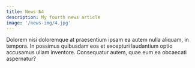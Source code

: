 ```yaml
---
title: News №4
description: My fourth news article
image: '/news-img/4.jpg'
---
```


Dolorem nisi doloremque at praesentium ipsam ea autem nulla aliquam, in
tempora. In possimus quibusdam eos et excepturi laudantium optio accusamus
ullam inventore. Consequatur autem, quae eum ea obcaecati aspernatur?
